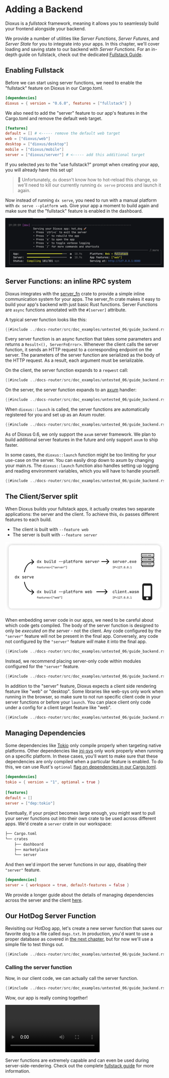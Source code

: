 # Adding a Backend

Dioxus is a _fullstack_ framework, meaning it allows you to seamlessly build your frontend alongside your backend.

We provide a number of utilities like _Server Functions_, _Server Futures_, and _Server State_ for you to integrate into your apps. In this chapter, we'll cover loading and saving state to our backend with _Server Functions_. For an in-depth guide on fullstack, check out the dedicated [Fullstack Guide](../guides/fullstack/index.md).

## Enabling Fullstack

Before we can start using server functions, we need to enable the "fullstack" feature on Dioxus in our Cargo.toml.

```toml
[dependencies]
dioxus = { version = "0.6.0", features = ["fullstack"] }
```

We also need to add the "server" feature to our app's features in the Cargo.toml and remove the default web target.

```toml
[features]
default = [] # <----- remove the default web target
web = ["dioxus/web"]
desktop = ["dioxus/desktop"]
mobile = ["dioxus/mobile"]
server = ["dioxus/server"] # <----- add this additional target
```

If you selected _yes_ to the "use fullstack?" prompt when creating your app, you will already have this set up!

> 📣 Unfortunately, `dx` doesn't know how to hot-reload this change, so we'll need to kill our currently running `dx serve` process and launch it again.

Now instead of running `dx serve`, you need to run with a manual platform with `dx serve --platform web`. Give your app a moment to build again and make sure that the "fullstack" feature is enabled in the dashboard.

![Fullstack Enabled](/assets/06_docs/serve_with_fullstack.png)

## Server Functions: an inline RPC system

Dioxus integrates with the [server_fn](https://crates.io/crates/server_fn) crate to provide a simple inline communication system for your apps. The server_fn crate makes it easy to build your app's backend with just basic Rust functions. Server Functions are `async` functions annotated with the `#[server]` attribute.

A typical server function looks like this:

```rust
{{#include ../docs-router/src/doc_examples/untested_06/guide_backend.rs:save_dog_v1}}
```

Every server function is an async function that takes some parameters and returns a `Result<(), ServerFnError>`. Whenever the client calls the server function, it sends an HTTP request to a corresponding endpoint on the server. The parameters of the server function are serialized as the body of the HTTP request. As a result, each argument must be serializable.

On the client, the server function expands to a `reqwest` call:

```rust
{{#include ../docs-router/src/doc_examples/untested_06/guide_backend.rs:save_dog_client}}
```

On the server, the server function expands to an [axum](https://github.com/tokio-rs/axum) handler:

```rust
{{#include ../docs-router/src/doc_examples/untested_06/guide_backend.rs:save_dog_server}}
```

When `dioxus::launch` is called, the server functions are automatically registered for you and set up as an Axum router.

```rust
{{#include ../docs-router/src/doc_examples/untested_06/guide_backend.rs:save_dog_launch}}
```

As of Dioxus 0.6, we only support the `axum` server framework. We plan to build additional server features in the future and only support `axum` to ship faster.

In some cases, the `dioxus::launch` function might be too limiting for your use-case on the server. You can easily drop down to axum by changing your main.rs. The `dioxus::launch` function also handles setting up logging and reading environment variables, which you will have to handle yourself.

```rust
{{#include ../docs-router/src/doc_examples/untested_06/guide_backend.rs:separate_server_launch}}
```

## The Client/Server split

When Dioxus builds your fullstack apps, it actually creates two separate applications: the server and the client. To achieve this, `dx` passes different features to each build.

- The client is built with `--feature web`
- The server is built with `--feature server`

![Server Client Split](/assets/06_docs/server_split.png)

When embedding server code in our apps, we need to be careful about which code gets compiled. The body of the server function is designed to only be _executed on the server_ - not the client. Any code configured by the `"server"` feature will not be present in the final app. Conversely, any code not configured by the `"server"` feature _will_ make it into the final app.

```rust
{{#include ../docs-router/src/doc_examples/untested_06/guide_backend.rs:server_client_split_broken}}
```

Instead, we recommend placing server-only code within modules configured for the `"server"` feature.

```rust
{{#include ../docs-router/src/doc_examples/untested_06/guide_backend.rs:server_client_split_fixed}}
```

In addition to the "server" feature, Dioxus expects a client side rendering feature like "web" or "desktop". Some libraries like web-sys only work when running in the browser, so make sure to not run specific client code in your server functions or before your `launch`. You can place client only code under a config for a client target feature like "web".

```rust
{{#include ../docs-router/src/doc_examples/untested_06/guide_backend.rs:server_client_split_broken_client_broken}}
```

## Managing Dependencies

Some dependencies like [Tokio](https://github.com/tokio-rs/tokio) only compile properly when targeting native platforms. Other dependencies like [jni-sys](https://github.com/jni-rs/jni-sys) only work properly when running on a specific platform. In these cases, you'll want to make sure that these dependencies are only compiled when a particular feature is enabled. To do this, we can use Rust's `optional` [flag on dependencies in our Cargo.toml](https://doc.rust-lang.org/cargo/reference/features.html#optional-dependencies).

```toml
[dependencies]
tokio = { version = "1", optional = true }

[features]
default = []
server = ["dep:tokio"]
```

Eventually, if your project becomes large enough, you might want to pull your server functions out into their own crate to be used across different apps. We'd create a `server` crate in our workspace:

```sh
├── Cargo.toml
└── crates
    ├── dashboard
    ├── marketplace
    └── server
```

And then we'd import the server functions in our app, disabling their `"server"` feature.

```toml
[dependencies]
server = { workspace = true, default-features = false }
```

We provide a longer guide about the details of managing dependencies across the server and the client [here](../guides/fullstack/managing_dependencies.md).

## Our HotDog Server Function

Revisiting our HotDog app, let's create a new server function that saves our favorite dog to a file called `dogs.txt`. In production, you'd want to use a proper database as covered in [the next chapter](databases.md), but for now we'll use a simple file to test things out.

```rust
{{#include ../docs-router/src/doc_examples/untested_06/guide_backend.rs:save_dog_v2}}
```

### Calling the server function

Now, in our client code, we can actually call the server function.

```rust
{{#include ../docs-router/src/doc_examples/untested_06/guide_backend.rs:save_dog_call}}
```

Wow, our app is really coming together!

![Working Server Functions](/assets/06_docs/dog-save-serverfn.mp4)

Server functions are extremely capable and can even be used during server-side-rendering. Check out the complete [fullstack guide](../guides/fullstack/index.md) for more information.
